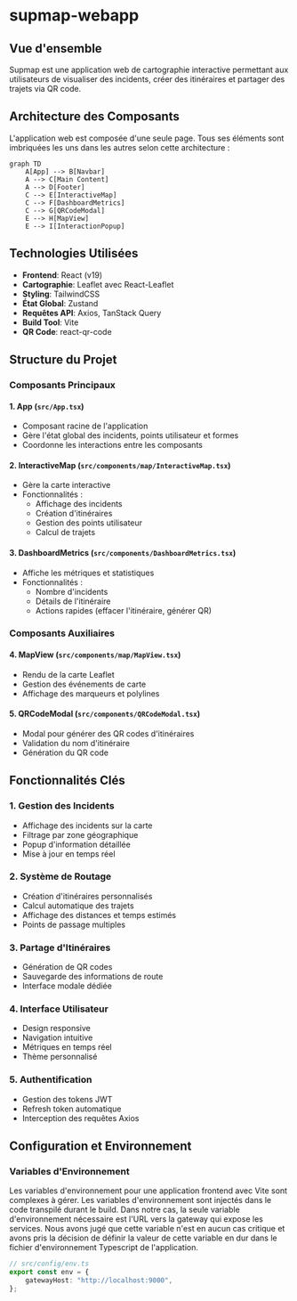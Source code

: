 # supmap-webapp

## Vue d'ensemble
Supmap est une application web de cartographie interactive permettant aux utilisateurs de visualiser des incidents, créer des itinéraires et partager des trajets via QR code.

## Architecture des Composants

L'application web est composée d'une seule page. Tous ses éléments sont imbriquées les uns dans les autres selon cette architecture :

```mermaid
graph TD
    A[App] --> B[Navbar]
    A --> C[Main Content]
    A --> D[Footer]
    C --> E[InteractiveMap]
    C --> F[DashboardMetrics]
    C --> G[QRCodeModal]
    E --> H[MapView]
    E --> I[InteractionPopup]
```

## Technologies Utilisées
- **Frontend**: React (v19)
- **Cartographie**: Leaflet avec React-Leaflet
- **Styling**: TailwindCSS
- **État Global**: Zustand
- **Requêtes API**: Axios, TanStack Query
- **Build Tool**: Vite
- **QR Code**: react-qr-code

## Structure du Projet

### Composants Principaux

#### 1. App (`src/App.tsx`)
- Composant racine de l'application
- Gère l'état global des incidents, points utilisateur et formes
- Coordonne les interactions entre les composants

#### 2. InteractiveMap (`src/components/map/InteractiveMap.tsx`)
- Gère la carte interactive
- Fonctionnalités :
    - Affichage des incidents
    - Création d'itinéraires
    - Gestion des points utilisateur
    - Calcul de trajets

#### 3. DashboardMetrics (`src/components/DashboardMetrics.tsx`)
- Affiche les métriques et statistiques
- Fonctionnalités :
    - Nombre d'incidents
    - Détails de l'itinéraire
    - Actions rapides (effacer l'itinéraire, générer QR)

### Composants Auxiliaires

#### 4. MapView (`src/components/map/MapView.tsx`)
- Rendu de la carte Leaflet
- Gestion des événements de carte
- Affichage des marqueurs et polylines

#### 5. QRCodeModal (`src/components/QRCodeModal.tsx`)
- Modal pour générer des QR codes d'itinéraires
- Validation du nom d'itinéraire
- Génération du QR code

## Fonctionnalités Clés

### 1. Gestion des Incidents
- Affichage des incidents sur la carte
- Filtrage par zone géographique
- Popup d'information détaillée
- Mise à jour en temps réel

### 2. Système de Routage
- Création d'itinéraires personnalisés
- Calcul automatique des trajets
- Affichage des distances et temps estimés
- Points de passage multiples

### 3. Partage d'Itinéraires
- Génération de QR codes
- Sauvegarde des informations de route
- Interface modale dédiée

### 4. Interface Utilisateur
- Design responsive
- Navigation intuitive
- Métriques en temps réel
- Thème personnalisé

### 5. Authentification
- Gestion des tokens JWT
- Refresh token automatique
- Interception des requêtes Axios

## Configuration et Environnement

### Variables d'Environnement

Les variables d'environnement pour une application frontend avec Vite sont complexes à gérer. Les variables d'environnement sont injectés dans le code transpilé durant le build.
Dans notre cas, la seule variable d'environnement nécessaire est l'URL vers la gateway qui expose les services.
Nous avons jugé que cette variable n'est en aucun cas critique et avons pris la décision de définir la valeur de cette variable en dur dans le fichier d'environnement Typescript de l'application.

```typescript
// src/config/env.ts
export const env = {
    gatewayHost: "http://localhost:9000",
};
```
